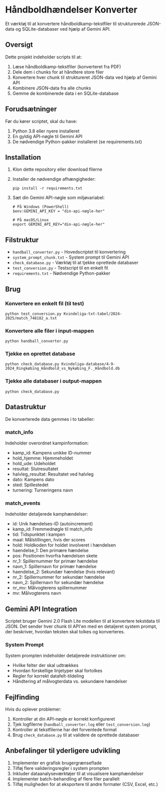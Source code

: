 # Håndboldhændelser Konverter

Et værktøj til at konvertere håndboldkamp-tekstfiler til strukturerede JSON-data og SQLite-databaser ved hjælp af Gemini API.

## Oversigt

Dette projekt indeholder scripts til at:

1. Læse håndboldkamp-tekstfiler (konverteret fra PDF)
2. Dele dem i chunks for at håndtere store filer
3. Konvertere hver chunk til struktureret JSON-data ved hjælp af Gemini API
4. Kombinere JSON-data fra alle chunks
5. Gemme de kombinerede data i en SQLite-database

## Forudsætninger

Før du kører scriptet, skal du have:

1. Python 3.8 eller nyere installeret
2. En gyldig API-nøgle til Gemini API
3. De nødvendige Python-pakker installeret (se requirements.txt)

## Installation

1. Klon dette repository eller download filerne

2. Installer de nødvendige afhængigheder:
   ```
   pip install -r requirements.txt
   ```

3. Sæt din Gemini API-nøgle som miljøvariabel:
   ```
   # På Windows (PowerShell)
   $env:GEMINI_API_KEY = "din-api-nøgle-her"
   
   # På macOS/Linux
   export GEMINI_API_KEY="din-api-nøgle-her"
   ```

## Filstruktur

- `handball_converter.py` - Hovedscriptet til konvertering
- `system_prompt_chunk.txt` - System prompt til Gemini API
- `check_database.py` - Værktøj til at tjekke oprettede databaser
- `test_conversion.py` - Testscript til en enkelt fil
- `requirements.txt` - Nødvendige Python-pakker

## Brug

### Konvertere en enkelt fil (til test)

```
python test_conversion.py Kvindeliga-txt-tabel/2024-2025/match_748182_a.txt
```

### Konvertere alle filer i input-mappen

```
python handball_converter.py
```

### Tjekke en oprettet database

```
python check_database.py Kvindeliga-database/4-9-2024_Ringkøbing_Håndbold_vs_Nykøbing_F._Håndbold.db
```

### Tjekke alle databaser i output-mappen

```
python check_database.py
```

## Datastruktur

De konverterede data gemmes i to tabeller:

### match_info

Indeholder overordnet kampinformation:
- kamp_id: Kampens unikke ID-nummer
- hold_hjemme: Hjemmeholdet
- hold_ude: Udeholdet
- resultat: Slutresultatet
- halvleg_resultat: Resultatet ved halvleg
- dato: Kampens dato
- sted: Spillestedet
- turnering: Turneringens navn

### match_events

Indeholder detaljerede kamphændelser:
- id: Unik hændelses-ID (autoincrement)
- kamp_id: Fremmednøgle til match_info
- tid: Tidspunktet i kampen
- maal: Målstillingen, hvis der scores
- hold: Holdkoden for holdet involveret i hændelsen
- haendelse_1: Den primære hændelse
- pos: Positionen hvorfra hændelsen skete
- nr_1: Spillernummer for primær hændelse
- navn_1: Spillernavn for primær hændelse
- haendelse_2: Sekundær hændelse (hvis relevant)
- nr_2: Spillernummer for sekundær hændelse
- navn_2: Spillernavn for sekundær hændelse
- nr_mv: Målvogterens spillernummer
- mv: Målvogterens navn

## Gemini API Integration

Scriptet bruger Gemini 2.0 Flash Lite modellen til at konvertere tekstdata til JSON. Det sender hver chunk til API'en med en detaljeret system prompt, der beskriver, hvordan teksten skal tolkes og konverteres.

### System Prompt

System prompten indeholder detaljerede instruktioner om:
- Hvilke felter der skal udtrækkes
- Hvordan forskellige linjetyper skal fortolkes
- Regler for korrekt datafelt-tildeling
- Håndtering af målvogterdata vs. sekundære hændelser

## Fejlfinding

Hvis du oplever problemer:

1. Kontroller at din API-nøgle er korrekt konfigureret
2. Tjek logfilerne (`handball_converter.log` eller `test_conversion.log`)
3. Kontroller at tekstfilerne har det forventede format
4. Brug `check_database.py` til at validere de oprettede databaser

## Anbefalinger til yderligere udvikling

1. Implementer en grafisk brugergrænseflade
2. Tilføj flere valideringsregler i system prompten
3. Inkluder dataanalyseværktøjer til at visualisere kamphændelser
4. Implementer batch-behandling af flere filer parallelt
5. Tilføj muligheden for at eksportere til andre formater (CSV, Excel, etc.) 